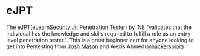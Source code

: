 # eJPT

The [eJPT(eLearnSecurity Jr. Penetration Tester)](https://my.ine.com/CyberSecurity/learning-paths/61f88d91-79ff-4d8f-af68-873883dbbd8c/penetration-testing-student-v2) by INE "validates that the individual has the knowledge and skills required to fulfill a role as an entry-level penetration tester.". This is a great beginner cert for anyone looking to get into Pentesting from [Josh Mason](https://ine.com/learning/instructors/josh-mason) and Alexis Ahmed([@hackersploit](https://twitter.com/HackerSploit))
